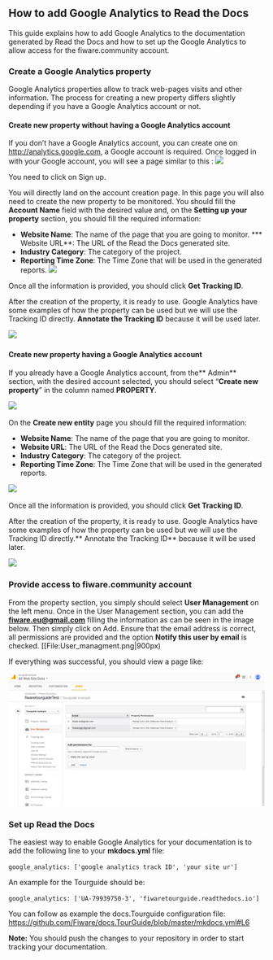 ## How to add Google Analytics to Read the Docs
This guide explains how to add Google Analytics to the documentation generated by Read the Docs and how to set up the Google Analytics to allow access for the fiware.community account.

### Create a Google Analytics property
Google Analytics properties allow to track web-pages visits and other information. The process for creating a new property differs slightly depending if you have a Google Analytics account or not.

#### Create new property without having a Google Analytics account
If you don’t have a Google Analytics account, you can create one on http://analytics.google.com, a Google account is required. Once logged in with your Google account, you will see a page similar to this :
![](img/Sign_up_analytics.png|900px)


You need to click on Sign up.


You will directly land on the account creation page. In this page you will also need to create the new property to be monitored. You should fill the **Account Name** field with the desired value and, on the **Setting up your property** section, you should fill the required information:

* **Website Name**: The name of the page that you are going to monitor.
*** Website URL**: The URL of the Read the Docs generated site.
* **Industry Category**: The category of the project.
* **Reporting Time Zone**: The Time Zone that will be used in the generated reports.
![](img/New_account.png|900px|)


Once all the information is provided, you should click **Get Tracking ID**.


After the creation of the property, it is ready to use. Google Analytics have some examples of how the property can  be used but we will use the Tracking ID directly. **Annotate the Tracking ID** because it will be used later.

![](img/Tracking_id.png|900px)

#### Create new property having a Google Analytics account

If you already have a Google Analytics account, from the** Admin** section, with the desired account  selected, you should select “**Create new property**” in the column named **PROPERTY**.

![](img/New_property.png|900px)

On the **Create new entity** page you should fill the required information:
* **Website Name**: The name of the page that you are going to monitor.
* **Website URL**: The URL of the Read the Docs generated site.
* **Industry Category**: The category of the project.
* **Reporting Time Zone**: The Time Zone that will be used in the generated reports.

![](img/New_property_data.png|900px)

Once all the information is provided, you should click **Get Tracking ID**.


After the creation of the property, it is ready to use. Google Analytics have some examples of how the property can  be used but we will use the Tracking ID directly.** Annotate the Tracking ID** because it will be used later.

![](img/Tracking_id.png|900px)


### Provide access to fiware.community account

From the property section, you simply should select **User Management** on the left menu. Once in the User Management section, you can add the **fiware.eu@gmail.com** filling the information as can be seen in the image below. Then simply click on Add. Ensure that the email address is correct, all permissions are provided and the option **Notify this user by email** is checked.
[[File:User_managment.png|900px)

If everything was successful, you should view a page like: 

![](img/Fiware_community_added.png)

### Set up Read the Docs

The easiest way to enable Google Analytics for your documentation is to add the following line to your **mkdocs.yml** file:

`google_analytics: ['google analytics track ID', 'your site ur']`

An example for the Tourguide should be:

`google_analytics: ['UA-79939750-3', 'fiwaretourguide.readthedocs.io']`

You can follow as example the docs.Tourguide configuration file: https://github.com/Fiware/docs.TourGuide/blob/master/mkdocs.yml#L6

**Note:** You should push the changes to your repository in order to start tracking your documentation.
